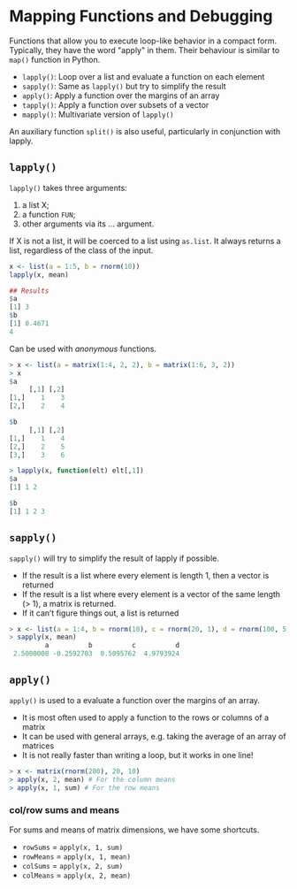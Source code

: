
# Mapping Functions and Debugging

Functions that allow you to execute loop-like behavior in a compact form. Typically, they have the word "apply" in them. Their behaviour is similar to `map()` function in Python.

- `lapply()`: Loop over a list and evaluate a function on each element
- `sapply()`: Same as `lapply()` but try to simplify the result
- `apply()`: Apply a function over the margins of an array
- `tapply()`: Apply a function over subsets of a vector
- `mapply()`: Multivariate version of `lapply()`

An auxiliary function `split()` is also useful, particularly in conjunction with lapply.

## `lapply()`

`lapply()` takes three arguments: 
1. a list X; 
2. a function `FUN`; 
3. other arguments via its ... argument. 

If X is not a list, it will be coerced to a list using `as.list`. It always returns a list, regardless of the class of the input.

```r
x <- list(a = 1:5, b = rnorm(10))
lapply(x, mean)

## Results
$a
[1] 3
$b
[1] 0.4671
4
```
Can be used with *anonymous* functions.

```r
> x <- list(a = matrix(1:4, 2, 2), b = matrix(1:6, 3, 2))
> x
$a
     [,1] [,2]
[1,]    1    3
[2,]    2    4

$b
     [,1] [,2]
[1,]    1    4
[2,]    2    5
[3,]    3    6

> lapply(x, function(elt) elt[,1])
$a
[1] 1 2

$b
[1] 1 2 3
```

## `sapply()`

`sapply()` will try to simplify the result of lapply if possible.
- If the result is a list where every element is length 1, then a vector is returned
- If the result is a list where every element is a vector of the same length (> 1), a matrix is returned.
- If it can’t figure things out, a list is returned

```r
> x <- list(a = 1:4, b = rnorm(10), c = rnorm(20, 1), d = rnorm(100, 5))
> sapply(x, mean)
         a          b          c          d 
 2.5000000 -0.2592703  0.5095762  4.9793924 
```

## `apply()`

`apply()` is used to a evaluate a function over the margins of an array.
- It is most often used to apply a function to the rows or columns of a matrix
- It can be used with general arrays, e.g. taking the average of an array of matrices
- It is not really faster than writing a loop, but it works in one line!
```r
> x <- matrix(rnorm(200), 20, 10)
> apply(x, 2, mean) # For the column means
> apply(x, 1, sum) # For the row means
```

### col/row sums and means
For sums and means of matrix dimensions, we have some shortcuts.

- `rowSums` = `apply(x, 1, sum)`
- `rowMeans` = `apply(x, 1, mean)`
- `colSums` = `apply(x, 2, sum)`
- `colMeans` = `apply(x, 2, mean)`


<!--stackedit_data:
eyJoaXN0b3J5IjpbLTE5NDcwMjYxMzcsLTIwMTA0MTI0NTIsMj
A0MDM3NzQ1MSwtMTc2ODExMDkxM119
-->